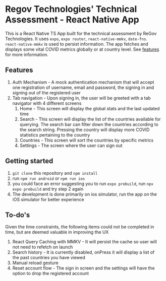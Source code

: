 # Regov Technologies' Technical Assessment - React Native App

This is a React Native TS App built for the technical assessment by ReGov Technologies. It uses `expo`, `expo router`, `react-native-mmkv`, `date-fns`. `react-native-mmkv` is used to persist information. The app fetches and displays some vital COVID metrics globally or at country level. See [features](#features) for more information.

## Features

1. Auth Mechanism - A mock authentication mechanism that will accept one registration of username, email and password, the signing in and signing out of the registered user
2. Tab navigation - Upon signing in, the user will be greeted with a tab navigator with 4 different screens
   1. Home - This screen will display the global stats and the last updated time
   2. Search - This screen will display the list of the countries available for querying. The search bar can filter down the countries according to the search string. Pressing the country will display more COVID statistics pertaining to the country
   3. Countries - This screen will sort the countries by specific metrics
   4. Settings - The screen where the user can sign out

## Getting started
1. `git clone` this repository and `npm install`
2. run `npm run android` or `npm run ios`
3. you could face an error suggesting you to run `expo prebuild`, run `npx expo prebuild` and try step 2 again
4. The development is done primarily on ios simulator, run the app on the iOS simulator for better experience

## To-do's
Given the time constraints, the following items could not be completed in time, but are deemed valuable in improving the UX
1. React Query Caching with MMKV - It will persist the cache so user will not need to refetch on launch
2. Search history - It is currently disabled, onPress it will display a list of the past countries you have viewed
3. Manual reload gesture
4. Reset account flow - The sign in screen and the settings will have the option to drop the registered account